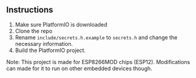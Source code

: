 ## Instructions
1. Make sure PlatformIO is downloaded 
2. Clone the repo
3. Rename `include/secrets.h.example` to `secrets.h` and change the necessary information.
4. Build the PlatformIO project.

Note: This project is made for ESP8266MOD chips (ESP12). Modifications can made for it to run on other embedded devices though.